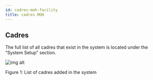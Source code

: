 ```yaml
---
id: cadres-moh-facility
title: cadres MOH
---
```


## Cadres

The full list of all cadres that exist in the system is located under the “System Setup” section.

 ![img alt](/img/cadres-moh1.png)

  Figure 1: List of cadres added in the system
